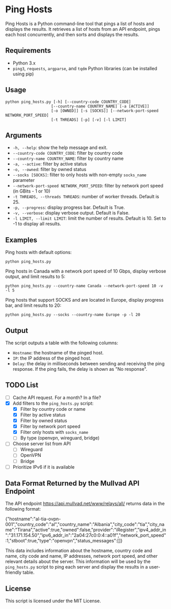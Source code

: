 # Ping Hosts

Ping Hosts is a Python command-line tool that pings a list of hosts and displays the results. It retrieves a list of hosts from an API endpoint, pings each host concurrently, and then sorts and displays the results.

## Requirements

* Python 3.x
* `ping3`, `requests`, `argparse`, and `tqdm` Python libraries (can be installed using pip)

## Usage

```
python ping_hosts.py [-h] [--country-code COUNTRY_CODE]
                    [--country-name COUNTRY_NAME] [-a [ACTIVE]]
                    [-o [OWNED]] [-s [SOCKS]] [--network-port-speed NETWORK_PORT_SPEED]
                    [-t THREADS] [-p] [-v] [-l LIMIT]
```

## Arguments

* `-h, --help`: show the help message and exit.
* `--country-code COUNTRY_CODE`: filter by country code
* `--country-name COUNTRY_NAME`: filter by country name
* `-a, --active`: filter by active status
* `-o, --owned`: filter by owned status
* `--socks [SOCKS]`: filter to only hosts with non-empty `socks_name` parameter
* `--network-port-speed NETWORK_PORT_SPEED`: filter by network port speed (in GBits - 1 or 10)
* `-t THREADS, --threads THREADS`: number of worker threads. Default is 25.
* `-p, --progress`: display progress bar. Default is True.
* `-v, --verbose`: display verbose output. Default is False.
* `-l LIMIT, --limit LIMIT`: limit the number of results. Default is 10. Set to -1 to display all results.

## Examples

Ping hosts with default options:

```
python ping_hosts.py
```

Ping hosts in Canada with a network port speed of 10 Gbps, display verbose output, and limit results to 5:

```
python ping_hosts.py --country-name Canada --network-port-speed 10 -v -l 5
```

Ping hosts that support SOCKS and are located in Europe, display progress bar, and limit results to 20:

```
python ping_hosts.py --socks --country-name Europe -p -l 20
```

## Output

The script outputs a table with the following columns:

* `Hostname`: the hostname of the pinged host.
* `IP`: the IP address of the pinged host.
* `Delay`: the delay in milliseconds between sending and receiving the ping response. If the ping fails, the delay is shown as "No response".

## TODO List

- [ ] Cache API request. For a month? In a file?
- [x] Add filters to the `ping_hosts.py` script:
  - [x] Filter by country code or name
  - [x] Filter by active status
  - [x] Filter by owned status
  - [x] Filter by network port speed
  - [x] Filter only hosts with `socks_name`
  - [ ] By type (openvpn, wireguard, bridge)
- [ ] Choose server list from API
  - [ ] Wireguard
  - [ ] OpenVPN
  - [ ] Bridge
- [ ] Prioritize IPv6 if it is available

## Data Format Returned by the Mullvad API Endpoint

The API endpoint https://api.mullvad.net/www/relays/all/ returns data in the following format:

{"hostname":"al-tia-ovpn-001","country_code":"al","country_name":"Albania","city_code":"tia","city_name":"Tirana","active":true,"owned":false,"provider":"iRegister","ipv4_addr_in":"31.171.154.50","ipv6_addr_in":"2a04:27c0:0:4::a01f","network_port_speed":1,"stboot":true,"type":"openvpn","status_messages":[]}

This data includes information about the hostname, country code and name, city code and name, IP addresses, network port speed, and other relevant details about the server. This information will be used by the `ping_hosts.py` script to ping each server and display the results in a user-friendly table.

## License

This script is licensed under the MIT License.
